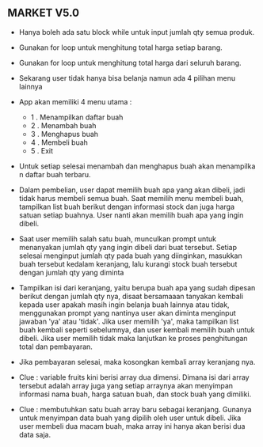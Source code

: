 ## MARKET V5.0

- Hanya boleh ada satu block while untuk input jumlah qty semua produk.
- Gunakan for loop untuk menghitung total harga setiap barang.
- Gunakan for loop untuk menghitung total harga dari seluruh barang.
- Sekarang user tidak hanya bisa belanja namun ada 4 pilihan menu lainnya
- App akan memiliki 4 menu utama :
    - 1 . Menampilkan daftar buah
    - 2 . Menambah buah
    - 3 . Menghapus buah
    - 4 . Membeli buah
    - 5 . Exit

- Untuk setiap selesai menambah dan menghapus buah akan menampilkan daftar buah terbaru.

- Dalam pembelian, user dapat memilih buah apa yang akan dibeli, jadi tidak harus membeli semua buah. Saat memilih menu membeli buah, tampilkan list buah berikut dengan informasi stock dan juga harga satuan setiap buahnya. User nanti akan memilih buah apa yang ingin dibeli.

- Saat user memilih salah satu buah, munculkan prompt untuk menanyakan jumlah qty yang ingin dibeli dari buat tersebut. Setiap selesai menginput jumlah qty pada buah yang diinginkan, masukkan buah tersebut kedalam keranjang, lalu kurangi stock buah tersebut dengan jumlah qty yang diminta

- Tampilkan isi dari keranjang, yaitu berupa buah apa yang sudah dipesan berikut dengan jumlah qty nya, disaat bersamaaan tanyakan kembali kepada user apakah masih ingin belanja buah lainnya atau tidak, menggunakan prompt yang nantinya user akan diminta menginput jawaban 'ya' atau 'tidak'. Jika user memilih 'ya', maka tampilkan list buah kembali seperti sebelumnya, dan user kembali memilih buah untuk dibeli. Jika user memilih tidak maka lanjutkan ke proses penghitungan total dan pembayaran.

- Jika pembayaran selesai, maka kosongkan kembali array keranjang nya.

- Clue : variable fruits kini berisi array dua dimensi. Dimana isi dari array tersebut adalah array juga yang setiap arraynya akan menyimpan informasi nama buah, harga satuan buah, dan stock buah yang dimiliki.

- Clue : membutuhkan satu buah array baru sebagai keranjang. Gunanya untuk menyimpan data buah yang dipilih oleh user untuk dibeli. Jika user membeli dua macam buah, maka array ini hanya akan berisi dua data saja.






